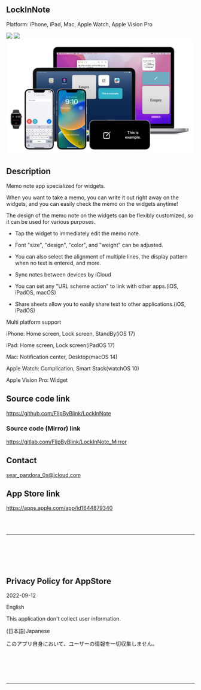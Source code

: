 LockInNote
-----------------
Platform: iPhone, iPad, Mac, Apple Watch, Apple Vision Pro

<img src="iOS/🧰SupportingFiles/Assets.xcassets/RoundedIcon.imageset/RoundedIcon.png" width="64">

<a href="https://apps.apple.com/app/id1644879340" target="blank">
    <img src="https://developer.apple.com/assets/elements/badges/download-on-the-app-store.svg">
</a>

<img src="Shared/🗄️Rest/ForREADME/1200w.png" width="600">


Description
-------------
Memo note app specialized for widgets.

When you want to take a memo, you can write it out right away on the widgets, and you can easily check the memo on the widgets anytime!

The design of the memo note on the widgets can be flexibly customized, so it can be used for various purposes.


- Tap the widget to immediately edit the memo note.

- Font "size", "design", "color", and "weight" can be adjusted.

- You can also select the alignment of multiple lines, the display pattern when no text is entered, and more.

- Sync notes between devices by iCloud

- You can set any "URL scheme action" to link with other apps.(iOS, iPadOS, macOS)

- Share sheets allow you to easily share text to other applications.(iOS, iPadOS)


Multi platform support

iPhone: Home screen, Lock screen, StandBy(iOS 17)

iPad: Home screen, Lock screen(iPadOS 17)

Mac: Notification center, Desktop(macOS 14)

Apple Watch: Complication, Smart Stack(watchOS 10)

Apple Vision Pro: Widget


Source code link
-------------------
https://github.com/FlipByBlink/LockInNote

### Source code (Mirror) link
https://gitlab.com/FlipByBlink/LockInNote_Mirror


Contact
---------
sear_pandora_0x@icloud.com


App Store link
--------------
https://apps.apple.com/app/id1644879340


<br>
<br>

* * *

<br>
<br>
<br>
<br>


Privacy Policy for AppStore
----------------------------
2022-09-12


English

This application don't collect user information.


(日本語)Japanese

このアプリ自身において、ユーザーの情報を一切収集しません。


<br>
<br>
<br>
<br>

* * *

<br>
<br>

<!-- URL "Support page for AppStore" -->
<!-- https://flipbyblink.github.io/LockInNote/ -->
<!-- URL "Privacy Policy for AppStore" -->
<!-- https://flipbyblink.github.io/LockInNote/#privacy-policy-for-appstore -->
